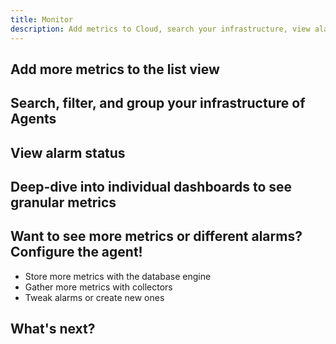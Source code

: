 ```yaml
---
title: Monitor
description: Add metrics to Cloud, search your infrastructure, view alarm status, and deep-dive to find more real-time metrics.
---
```


## Add more metrics to the list view

## Search, filter, and group your infrastructure of Agents

## View alarm status

## Deep-dive into individual dashboards to see granular metrics

## Want to see more metrics or different alarms? Configure the agent!

- Store more metrics with the database engine
- Gather more metrics with collectors
- Tweak alarms or create new ones

## What's next?
